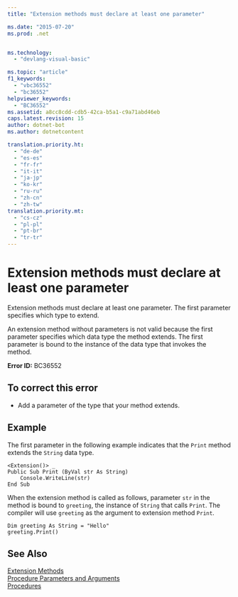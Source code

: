 ```yaml
---
title: "Extension methods must declare at least one parameter"

ms.date: "2015-07-20"
ms.prod: .net


ms.technology: 
  - "devlang-visual-basic"

ms.topic: "article"
f1_keywords: 
  - "vbc36552"
  - "bc36552"
helpviewer_keywords: 
  - "BC36552"
ms.assetid: a8cc8cdd-cdb5-42ca-b5a1-c9a71abd46eb
caps.latest.revision: 15
author: dotnet-bot
ms.author: dotnetcontent

translation.priority.ht: 
  - "de-de"
  - "es-es"
  - "fr-fr"
  - "it-it"
  - "ja-jp"
  - "ko-kr"
  - "ru-ru"
  - "zh-cn"
  - "zh-tw"
translation.priority.mt: 
  - "cs-cz"
  - "pl-pl"
  - "pt-br"
  - "tr-tr"
---
```

# Extension methods must declare at least one parameter
Extension methods must declare at least one parameter. The first parameter specifies which type to extend.  
  
 An extension method without parameters is not valid because the first parameter specifies which data type the method extends. The first parameter is bound to the instance of the data type that invokes the method.  
  
 **Error ID:** BC36552  
  
## To correct this error  
  
-   Add a parameter of the type that your method extends.  
  
## Example  
 The first parameter in the following example indicates that the `Print` method extends the `String` data type.  
  
```  
<Extension()> _  
Public Sub Print (ByVal str As String)  
    Console.WriteLine(str)  
End Sub  
```  
  
 When the extension method is called as follows, parameter `str` in the method is bound to `greeting`, the instance of `String` that calls `Print`. The compiler will use `greeting` as the argument to extension method `Print`.  
  
```  
Dim greeting As String = "Hello"  
greeting.Print()  
```  
  
## See Also  
 [Extension Methods](../../visual-basic/programming-guide/language-features/procedures/extension-methods.md)   
 [Procedure Parameters and Arguments](../../visual-basic/programming-guide/language-features/procedures/procedure-parameters-and-arguments.md)   
 [Procedures](../../visual-basic/programming-guide/language-features/procedures/index.md)
